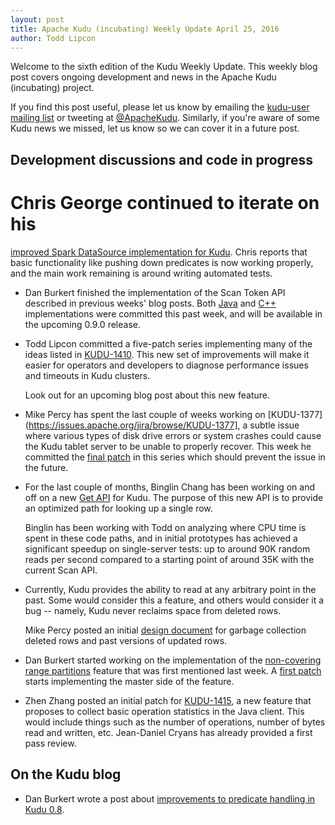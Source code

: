 ```yaml
---
layout: post
title: Apache Kudu (incubating) Weekly Update April 25, 2016
author: Todd Lipcon
---
```

Welcome to the sixth edition of the Kudu Weekly Update. This weekly blog post
covers ongoing development and news in the Apache Kudu (incubating) project.

<!--more-->

If you find this post useful, please let us know by emailing the
[kudu-user mailing list](mailto:user@kudu.incubator.apache.org) or
tweeting at [@ApacheKudu](https://twitter.com/ApacheKudu). Similarly, if you're
aware of some Kudu news we missed, let us know so we can cover it in
a future post.

## Development discussions and code in progress

# Chris George continued to iterate on his
  [improved Spark DataSource implementation for Kudu](http://gerrit.cloudera.org:8080/#/c/2848/).
  Chris reports that basic functionality like pushing down predicates
  is now working properly, and the main work remaining is around
  writing automated tests.

* Dan Burkert finished the implementation of the Scan Token API described
  in previous weeks' blog posts. Both
  [Java](http://gerrit.cloudera.org:8080/#/c/2592/) and
  [C++](http://gerrit.cloudera.org:8080/#/c/2757/) implementations
  were committed this past week, and will be available in the upcoming
  0.9.0 release.

* Todd Lipcon committed a five-patch series implementing many of the
  ideas listed in [KUDU-1410](https://issues.apache.org/jira/browse/KUDU-1410).
  This new set of improvements will make it easier for operators and
  developers to diagnose performance issues and timeouts in Kudu clusters.

  Look out for an upcoming blog post about this new feature.

* Mike Percy has spent the last couple of weeks working on
  [KUDU-1377](https://issues.apache.org/jira/browse/KUDU-1377], a subtle
  issue where various types of disk drive errors or system
  crashes could cause the Kudu tablet server to be unable to properly
  recover. This week he committed the
  [final patch](http://gerrit.cloudera.org:8080/#/c/2595/) in this series
  which should prevent the issue in the future.

* For the last couple of months, Binglin Chang has been working on and off
  on a new [Get API](https://issues.apache.org/jira/browse/KUDU-1235) for
  Kudu. The purpose of this new API is to provide an optimized path for
  looking up a single row.

  Binglin has been working with Todd on analyzing where CPU time is spent
  in these code paths, and in initial prototypes has achieved a significant
  speedup on single-server tests: up to around 90K random reads per
  second compared to a starting point of around 35K with the current
  Scan API.

* Currently,  Kudu provides the ability to read at any arbitrary point in the past.
  Some would consider this a feature, and others would consider it a bug --
  namely, Kudu never reclaims space from deleted rows.

  Mike Percy posted an initial [design document](http://gerrit.cloudera.org:8080/#/c/2853/)
  for garbage collection deleted rows and past versions of updated rows.

* Dan Burkert started working on the implementation of the
  [non-covering range partitions](http://gerrit.cloudera.org:8080/#/c/2772/)
  feature that was first mentioned last week. A
  [first patch](http://gerrit.cloudera.org:8080/#/c/2806/) starts implementing
  the master side of the feature.

* Zhen Zhang posted an initial patch for [KUDU-1415](https://issues.apache.org/jira/browse/KUDU-1415),
  a new feature that proposes to collect basic operation statistics in the Java client.
  This would include things such as the number of operations, number of bytes read and
  written, etc. Jean-Daniel Cryans has already provided a first pass review.


## On the Kudu blog

* Dan Burkert wrote a post about [improvements to predicate handling in
  Kudu 0.8](http://getkudu.io/2016/04/19/kudu-0-8-0-predicate-improvements.html).
